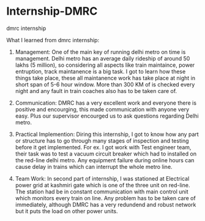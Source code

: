 # Internship-DMRC

dmrc internship

What I learned from dmrc internship:

 1. Management: One of the main key of running delhi metro on time is management. Delhi metro has an average daily rideship of around 50 lakhs (5 million), so considering all aspects like train maintaince, power entruption, track maintanence is a big task. I got to learn how these things take place, these all maintanence work has take place at night in short span of 5-6 hour window. More than 300 KM of is checked every night and any fault in train coaches also has to be taken care of.
 
 2. Communication: DMRC has a very excellent work and everyone there is positive and encourging, this made communication with anyone very easy. Plus our supervisor encourged us to ask questions regarding Delhi metro.
 
 3. Practical Implemention: Diring this internship, I got to know how any part or structure has to go through many stages of inspection and testing before it get implemented. For ex. I got work with Test engineer team, their task was to test a vacuum circuit breaker which had to installed on the red-line delhi metro. Any equipment failure during online hours can cause delay in trains which can interrupt the whole metro line.
 
 4. Team Work: In second part of internship, I was stationed at Electrical power grid at kashmiri gate which is one of the three unit on red-line. The station had be in constant communication with main control unit which monitors every train on line.  Any problem has to be taken care of immediately, although DMRC has a very redundend and robust network but it puts the load on other power units.

